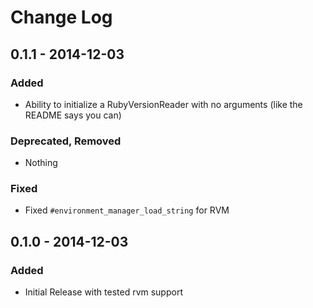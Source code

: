 # Change Log

## 0.1.1 - 2014-12-03
### Added
- Ability to initialize a RubyVersionReader with no arguments (like the README says you can)

### Deprecated, Removed
- Nothing

### Fixed
- Fixed `#environment_manager_load_string` for RVM

## 0.1.0 - 2014-12-03
### Added
- Initial Release with tested rvm support
